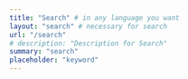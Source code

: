 ```yaml
---
title: "Search" # in any language you want
layout: "search" # necessary for search
url: "/search"
# description: "Description for Search"
summary: "search"
placeholder: "keyword"
---
```

